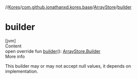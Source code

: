 //[Kores](../../index.md)/[com.github.jonathanxd.kores.base](../index.md)/[ArrayStore](index.md)/[builder](builder.md)



# builder  
[jvm]  
Content  
open override fun [builder](builder.md)(): [ArrayStore.Builder](-builder/index.md)  
More info  


This builder may or may not accept null values, it depends on implementation.

  



